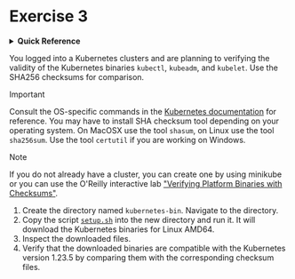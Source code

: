 # Exercise 3

<details>
<summary><b>Quick Reference</b></summary>
<p>

* Namespace: N/A<br>
* Documentation: [kubectl](https://kubernetes.io/docs/tasks/tools/#kubectl)

</p>
</details>

You logged into a Kubernetes clusters and are planning to verifying the validity of the Kubernetes binaries `kubectl`, `kubeadm`, and `kubelet`. Use the SHA256 checksums for comparison.

> [!IMPORTANT]
> Consult the OS-specific commands in the [Kubernetes documentation](https://kubernetes.io/docs/tasks/tools/#kubectl) for reference. You may have to install SHA checksum tool depending on your operating system. On MacOSX use the tool `shasum`, on Linux use the tool `sha256sum`. Use the tool `certutil` if you are working on Windows.

> [!NOTE]
> If you do not already have a cluster, you can create one by using minikube or you can use the O'Reilly interactive lab ["Verifying Platform Binaries with Checksums"](https://learning.oreilly.com/scenarios/verifying-platform-binaries/9781098149680/).

1. Create the directory named `kubernetes-bin`. Navigate to the directory.
2. Copy the script [`setup.sh`](./setup.sh) into the new directory and run it. It will download the Kubernetes binaries for Linux AMD64.
3. Inspect the downloaded files.
4. Verify that the downloaded binaries are compatible with the Kubernetes version 1.23.5 by comparing them with the corresponding checksum files.
